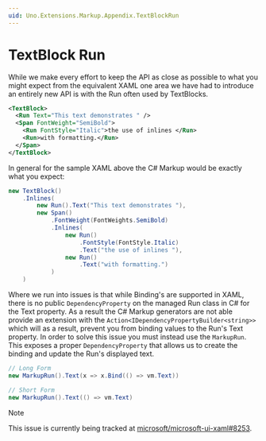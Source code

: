 ```yaml
---
uid: Uno.Extensions.Markup.Appendix.TextBlockRun
---
```

# TextBlock Run

While we make every effort to keep the API as close as possible to what you might expect from the equivalent XAML one area we have had to introduce an entirely new API is with the Run often used by TextBlocks.

```xml
<TextBlock>
  <Run Text="This text demonstrates " />
  <Span FontWeight="SemiBold">
    <Run FontStyle="Italic">the use of inlines </Run>
    <Run>with formatting.</Run>
  </Span>
</TextBlock>
```

In general for the sample XAML above the C# Markup would be exactly what you expect:

```cs
new TextBlock()
    .Inlines(
        new Run().Text("This text demonstrates "),
        new Span()
            .FontWeight(FontWeights.SemiBold)
            .Inlines(
                new Run()
                    .FontStyle(FontStyle.Italic)
                    .Text("the use of inlines "),
                new Run()
                    .Text("with formatting.")
            )
    )
```

Where we run into issues is that while Binding's are supported in XAML, there is no public `DependencyProperty` on the managed Run class in C# for the Text property. As a result the C# Markup generators are not able provide an extension with the `Action<IDependencyPropertyBuilder<string>>` which will as a result, prevent you from binding values to the Run's Text property. In order to solve this issue you must instead use the `MarkupRun`. This exposes a proper `DependencyProperty` that allows us to create the binding and update the Run's displayed text.

```cs
// Long Form
new MarkupRun().Text(x => x.Bind(() => vm.Text))

// Short Form
new MarkupRun().Text(() => vm.Text)
```

> [!NOTE]
> This issue is currently being tracked at [microsoft/microsoft-ui-xaml#8253](https://github.com/microsoft/microsoft-ui-xaml/issues/8253).
